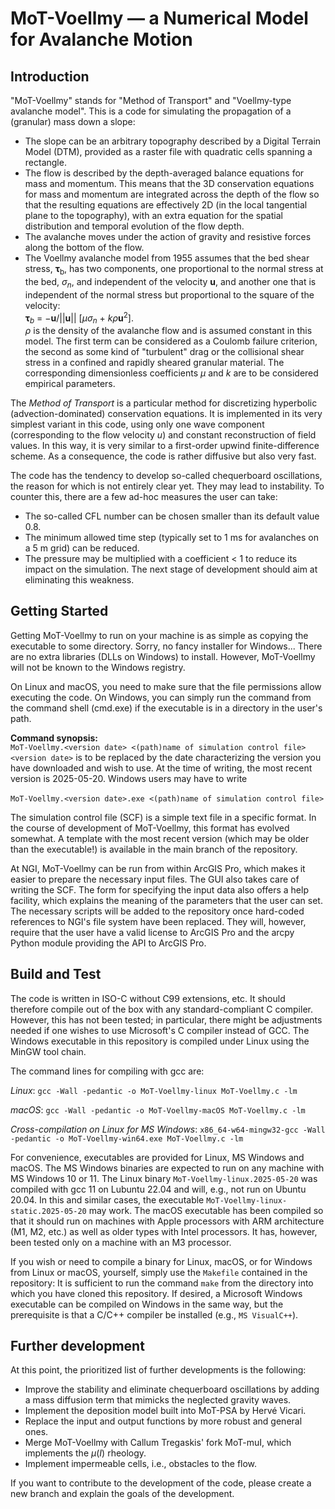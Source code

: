 # MoT-Voellmy –– a Numerical Model for Avalanche Motion

## Introduction

"MoT-Voellmy" stands for "Method of Transport" and "Voellmy-type avalanche model". This is a code for simulating the propagation of a (granular) mass down a slope:
- The slope can be an arbitrary topography described by a Digital Terrain Model (DTM), provided as a raster file with quadratic cells spanning a rectangle.
- The flow is described by the depth-averaged balance equations for mass and momentum. This means that the 3D conservation equations for mass and momentum are integrated across the depth of the flow so that the resulting equations are effectively 2D (in the local tangential plane to the topography), with an extra equation for the spatial distribution and temporal evolution of the flow depth.
- The avalanche moves under the action of gravity and resistive forces along the bottom of the flow.
- The Voellmy avalanche model from 1955 assumes that the bed shear stress, __τ__<sub>b</sub>, has two components, one proportional to the normal stress at the bed,  *σ<sub>n</sub>*, and independent of the velocity __u__, and another one that is independent of the normal stress but proportional to the square of the velocity:<br>
  __τ__<sub>*b*</sub> = −**u**/||**u**|| [*μσ*<sub>*n*</sub> + *kρ*__u__<sup>2</sup>].<br>
  *ρ* is the density of the avalanche flow and is assumed constant in this model. The first term can be considered as a Coulomb failure criterion, the second as some kind of "turbulent" drag or the collisional shear stress in a confined and rapidly sheared granular material. The corresponding dimensionless coefficients *μ* and *k* are to be considered empirical parameters.

The *Method of Transport* is a particular method for discretizing hyperbolic (advection-dominated) conservation equations. It is implemented in its very simplest variant in this code, using only one wave component (corresponding to the flow velocity _*u*_) and constant reconstruction of field values. In this way, it is very similar to a first-order upwind finite-difference scheme. As a consequence, the code is rather diffusive but also very fast.

The code has the tendency to develop so-called chequerboard oscillations, the reason for which is not entirely clear yet. They may lead to instability. To counter this, there are a few ad-hoc measures the user can take:
- The so-called CFL number can be chosen smaller than its default value 0.8.
- The minimum allowed time step (typically set to 1 ms for avalanches on a 5 m grid) can be reduced.
- The pressure may be multiplied with a coefficient < 1 to reduce its impact on the simulation. The next stage of development should aim at eliminating this weakness.

## Getting Started

Getting MoT-Voellmy to run on your machine is as simple as copying the executable to some directory. Sorry, no fancy installer for Windows... There are no extra libraries (DLLs on Windows) to install. However, MoT-Voellmy will not be known to the Windows registry.

On Linux and macOS, you need to make sure that the file permissions allow executing the code. On Windows, you can simply run the command from the command shell (cmd.exe) if the executable is in a directory in the user's path.

__Command synopsis:__<br>
`MoT-Voellmy.<version date> <(path)name of simulation control file>`<br>
`<version date>` is to be replaced by the date characterizing the version you have downloaded and wish to use. At the time of writing, the most recent version is 2025-05-20. Windows users may have to write<br><br>
`MoT-Voellmy.<version date>.exe <(path)name of simulation control file>`

The simulation control file (SCF) is a simple text file in a specific format. In the course of development of MoT-Voellmy, this format has evolved somewhat. A template with the most recent version (which may be older than the executable!) is available in the main branch of the repository.

At NGI, MoT-Voellmy can be run from within ArcGIS Pro, which makes it easier to prepare the necessary input files. The GUI also takes care of writing the SCF. The form for specifying the input data also offers a help facility, which explains the meaning of the parameters that the user can set. The necessary scripts will be added to the repository once hard-coded references to NGI's file system have been replaced. They will, however, require that the user have a valid license to ArcGIS Pro and the arcpy Python module providing the API to ArcGIS Pro. 

## Build and Test

The code is written in ISO-C without C99 extensions, etc. It should therefore compile out of the box with any standard-compliant C compiler. However, this has not been tested; in particular, there might be adjustments needed if one wishes to use Microsoft's C compiler instead of GCC. The Windows executable in this repository is compiled under Linux using the MinGW tool chain.

The command lines for compiling with gcc are:

*Linux*:
    `gcc -Wall -pedantic -o MoT-Voellmy-linux MoT-Voellmy.c -lm`

*macOS*:
    `gcc -Wall -pedantic -o MoT-Voellmy-macOS MoT-Voellmy.c -lm`

*Cross-compilation on Linux for MS Windows*:
    `x86_64-w64-mingw32-gcc -Wall -pedantic -o MoT-Voellmy-win64.exe
 MoT-Voellmy.c -lm`

For convenience, executables are provided for Linux, MS Windows and macOS. The MS Windows binaries are expected to run on any machine with MS Windows 10 or 11. The Linux binary `MoT-Voellmy-linux.2025-05-20` was compiled with gcc 11 on Lubuntu 22.04 and will, e.g., not run on Ubuntu 20.04. In this and similar cases, the executable `MoT-Voellmy-linux-static.2025-05-20` may work. The macOS executable has been compiled so that it should run on machines with Apple processors with ARM architecture (M1, M2, etc.) as well as older types with Intel processors. It has, however, been tested only on a machine with an M3 processor.

If you wish or need to compile a binary for Linux, macOS, or for Windows from Linux or macOS, yourself, simply use the `Makefile` contained in the repository: It is sufficient to run the command `make` from the directory into which you have cloned this repository. If desired, a Microsoft Windows executable can be compiled on Windows in the same way, but the prerequisite is that a C/C++ compiler be installed (e.g., `MS VisualC++`).

## Further development

At this point, the prioritized list of further developments is the following:

- Improve the stability and eliminate chequerboard oscillations by adding a mass diffusion term that mimicks the neglected gravity waves.
- Implement the deposition model built into MoT-PSA by Hervé Vicari.
- Replace the input and output functions by more robust and general ones.
- Merge MoT-Voellmy with Callum Tregaskis' fork MoT-muI, which implements the *μ*(*I*) rheology.
- Implement impermeable cells, i.e., obstacles to the flow.

If you want to contribute to the development of the code, please create a new branch and explain the goals of the development.
